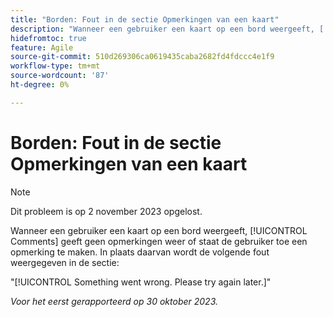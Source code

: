 ```yaml
---
title: "Borden: Fout in de sectie Opmerkingen van een kaart"
description: "Wanneer een gebruiker een kaart op een bord weergeeft, [!UICONTROL Comments] geeft geen opmerkingen weer of staat de gebruiker toe een opmerking te maken. In plaats daarvan wordt in de sectie een fout weergegeven."
hidefromtoc: true
feature: Agile
source-git-commit: 510d269306ca0619435caba2682fd4fdccc4e1f9
workflow-type: tm+mt
source-wordcount: '87'
ht-degree: 0%

---
```



# Borden: Fout in de sectie Opmerkingen van een kaart

>[!NOTE]
>
>Dit probleem is op 2 november 2023 opgelost.

Wanneer een gebruiker een kaart op een bord weergeeft, [!UICONTROL Comments] geeft geen opmerkingen weer of staat de gebruiker toe een opmerking te maken. In plaats daarvan wordt de volgende fout weergegeven in de sectie:

&quot;[!UICONTROL Something went wrong. Please try again later.]&quot;

_Voor het eerst gerapporteerd op 30 oktober 2023._
